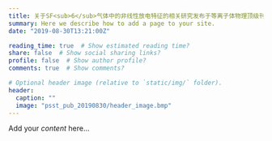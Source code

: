 ```yaml
---
title: 关于SF<sub>6</sub>气体中的非线性放电特征的相关研究发布于等离子体物理顶级刊物“Plasma Sources Science and Technology”期刊
summary: Here we describe how to add a page to your site.
date: "2019-08-30T13:21:00Z"

reading_time: true  # Show estimated reading time?
share: false  # Show social sharing links?
profile: false  # Show author profile?
comments: true  # Show comments?

# Optional header image (relative to `static/img/` folder).
header:
  caption: ""
  image: "psst_pub_20190830/header_image.bmp"
---
```


Add your *content* here...
